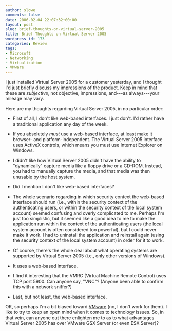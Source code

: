 ```yaml
---
author: slowe
comments: false
date: 2006-02-04 22:07:32+00:00
layout: post
slug: brief-thoughts-on-virtual-server-2005
title: Brief Thoughts on Virtual Server 2005
wordpress_id: 173
categories: Review
tags:
- Microsoft
- Networking
- Virtualization
- VMware
---
```


I just installed Virtual Server 2005 for a customer yesterday, and I thought I'd just briefly discuss my impressions of the product. Keep in mind that these are _subjective_, not objective, impressions, and---as always---your mileage may vary.

Here are my thoughts regarding Virtual Server 2005, in no particular order:

* First of all, I don't like web-based interfaces. I just don't. I'd rather have a traditional application any day of the week.

* If you absolutely _must_ use a web-based interface, at least make it browser- and platform-independent. The Virtual Server 2005 interface uses ActiveX controls, which means you must use Internet Explorer on Windows.

* I didn't like how Virtual Server 2005 didn't have the ability to "dynamically" capture media like a floppy drive or a CD-ROM. Instead, you had to manually capture the media, and that media was then unusable by the host system.

* Did I mention I don't like web-based interfaces?

* The whole scenario regarding in which security context the web-based interface should run (i.e., within the security context of the authenticating users, or within the security context of the local system account) seemed confusing and overly complicated to me. Perhaps I'm just too simplistic, but it seemed like a good idea to me to make the application run within the context of the authenticating users (the local system account is often considered too powerful), but I could never make it work. I had to uninstall the application and reinstall again (using the security context of the local system account) in order for it to work.

* Of course, there's the whole deal about what operating systems are supported by Virtual Server 2005 (i.e., only other versions of Windows).

* It uses a web-based interface.

* I find it interesting that the VMRC (Virtual Machine Remote Control) uses TCP port 5900. Can anyone say, "VNC"? (Anyone been able to confirm this with a network sniffer?)

* Last, but not least, the web-based interface.

OK, so perhaps I'm a bit biased toward [VMware](http://www.vmware.com/) (no, I don't work for them). I like to try to keep an open mind when it comes to technology issues. So, in that vein, can anyone out there enlighten me to as to what advantages Virtual Server 2005 has over VMware GSX Server (or even ESX Server)?
